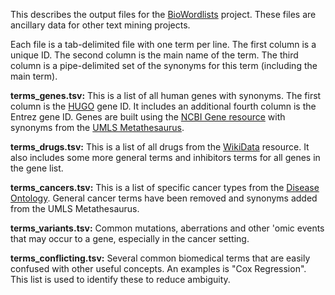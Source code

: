 This describes the output files for the [BioWordlists](https://github.com/jakelever/biowordlists) project. These files are ancillary data for other text mining projects.

Each file is a tab-delimited file with one term per line. The first column is a unique ID. The second column is the main name of the term. The third column is a pipe-delimited set of the synonyms for this term (including the main term).

**terms_genes.tsv:** This is a list of all human genes with synonyms. The first column is the [HUGO](https://www.genenames.org/) gene ID. It includes an additional fourth column is the Entrez gene ID. Genes are built using the [NCBI Gene resource](https://www.ncbi.nlm.nih.gov/gene) with synonyms from the [UMLS Metathesaurus](https://www.nlm.nih.gov/research/umls/licensedcontent/umlsknowledgesources.html).

**terms_drugs.tsv:** This is a list of all drugs from the [WikiData](https://www.wikidata.org) resource. It also includes some more general terms and inhibitors terms for all genes in the gene list.

**terms_cancers.tsv:** This is a list of specific cancer types from the [Disease Ontology](http://disease-ontology.org/). General cancer terms have been removed and synonyms added from the UMLS Metathesaurus.

**terms_variants.tsv:** Common mutations, aberrations and other 'omic events that may occur to a gene, especially in the cancer setting.

**terms_conflicting.tsv:** Several common biomedical terms that are easily confused with other useful concepts. An examples is "Cox Regression". This list is used to identify these to reduce ambiguity.
